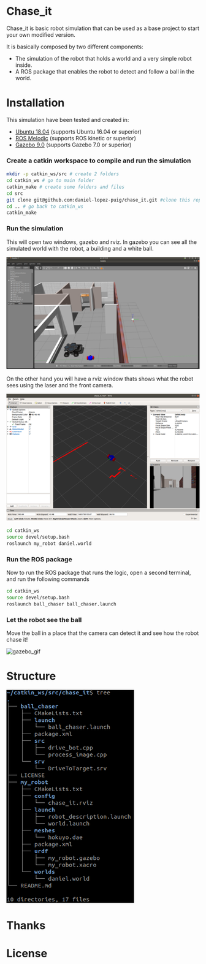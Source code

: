 # Chase_it
Chase_it is basic robot simulation that can be used as a base project to start your own modified version.

It is basically composed by two different components:
- The simulation of the robot that holds a world and a very simple robot inside.
- A ROS package that enables the robot to detect and follow a ball in the world.

# Installation
This simulation have been tested and created in:
- [Ubuntu 18.04](https://ubuntu.com/download/desktop) (supports Ubuntu 16.04 or superior) 
- [ROS Melodic](http://wiki.ros.org/melodic/Installation/Ubuntu) (supports ROS kinetic or superior)
- [Gazebo 9.0](http://gazebosim.org/tutorials?cat=install&tut=install_ubuntu&ver=9.0) (supports Gazebo 7.0 or superior)

### Create a catkin workspace to compile and run the simulation

```bash
mkdir -p catkin_ws/src # create 2 folders
cd catkin_ws # go to main folder
catkin_make # create some folders and files
cd src
git clone git@github.com:daniel-lopez-puig/chase_it.git #clone this repository
cd .. # go back to catkin_ws
catkin_make
```

### Run the simulation
This will open two windows, gazebo and rviz.
In gazebo you can see all the simulated world with the robot, a building and a white ball.

![gazebo_world](readme_images/gazebo_with_ball_chase_it.png)

On the other hand you will have a rviz window thats shows what the robot sees using the laser and the front camera.

![gazebo_world](readme_images/rviz_chase_it.png)

```bash
cd catkin_ws
source devel/setup.bash
roslaunch my_robot daniel.world

```
### Run the ROS package
Now to run the ROS package that runs the logic, open a second terminal, and run the following commands

```bash
cd catkin_ws
source devel/setup.bash
roslaunch ball_chaser ball_chaser.launch
```

### Let the robot see the ball
Move the ball in a place that the camera can detect it and see how the robot chase it!

![gazebo_gif](readme_images/chasing_the_ball.gif)

# Structure

![Tree](readme_images/chase_it_structure.png)

# Thanks

# License

